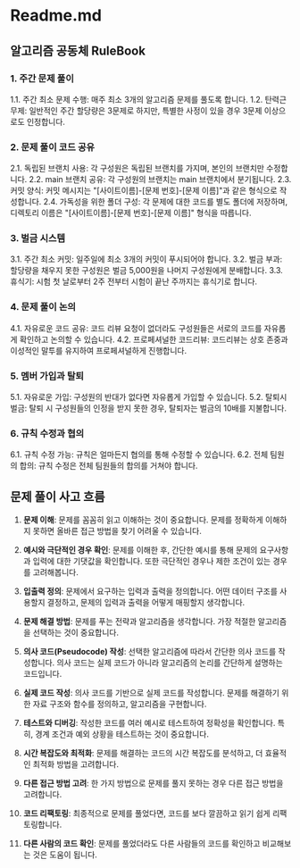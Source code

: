 # Readme.md

## 알고리즘 공동체 RuleBook

### 1. 주간 문제 풀이

1.1. 주간 최소 문제 수행: 매주 최소 3개의 알고리즘 문제를 풀도록 합니다.
1.2. 탄력근무제: 일반적인 주간 할당량은 3문제로 하지만, 특별한 사정이 있을 경우 3문제 이상으로도 인정합니다.

### 2. 문제 풀이 코드 공유

2.1. 독립된 브랜치 사용: 각 구성원은 독립된 브랜치를 가지며, 본인의 브랜치만 수정합니다.
2.2. main 브랜치 공유: 각 구성원의 브랜치는 main 브랜치에서 분기됩니다.
2.3. 커밋 양식: 커밋 메시지는 "[사이트이름]-[문제 번호]-[문제 이름]"과 같은 형식으로 작성합니다.
2.4. 가독성을 위한 폴더 구성: 각 문제에 대한 코드를 별도 폴더에 저장하며, 디렉토리 이름은 "[사이트이름]-[문제 번호]-[문제 이름]" 형식을 따릅니다.

### 3. 벌금 시스템

3.1. 주간 최소 커밋: 일주일에 최소 3개의 커밋이 푸시되어야 합니다.
3.2. 벌금 부과: 할당량을 채우지 못한 구성원은 벌금 5,000원을 나머지 구성원에게 분배합니다.
3.3. 휴식기: 시험 첫 날로부터 2주 전부터 시험이 끝난 주까지는 휴식기로 합니다.

### 4. 문제 풀이 논의

4.1. 자유로운 코드 공유: 코드 리뷰 요청이 없더라도 구성원들은 서로의 코드를 자유롭게 확인하고 논의할 수 있습니다.
4.2. 프로페셔널한 코드리뷰: 코드리뷰는 상호 존중과 이성적인 말투를 유지하여 프로페셔널하게 진행합니다.

### 5. 멤버 가입과 탈퇴

5.1. 자유로운 가입: 구성원의 반대가 없다면 자유롭게 가입할 수 있습니다.
5.2. 탈퇴시 벌금: 탈퇴 시 구성원들의 인정을 받지 못한 경우, 탈퇴자는 벌금의 10배를 지불합니다.

### 6. 규칙 수정과 협의

6.1. 규칙 수정 가능: 규칙은 얼마든지 협의를 통해 수정할 수 있습니다.
6.2. 전체 팀원의 합의: 규칙 수정은 전체 팀원들의 합의를 거쳐야 합니다.

## 문제 풀이 사고 흐름

1. **문제 이해**: 문제를 꼼꼼히 읽고 이해하는 것이 중요합니다. 문제를 정확하게 이해하지 못하면 올바른 접근 방법을 찾기 어려울 수 있습니다.

2. **예시와 극단적인 경우 확인**: 문제를 이해한 후, 간단한 예시를 통해 문제의 요구사항과 입력에 대한 기댓값을 확인합니다. 또한 극단적인 경우나 제한 조건이 있는 경우를 고려해봅니다.

3. **입출력 정의**: 문제에서 요구하는 입력과 출력을 정의합니다. 어떤 데이터 구조를 사용할지 결정하고, 문제의 입력과 출력을 어떻게 매핑할지 생각합니다.

4. **문제 해결 방법**: 문제를 푸는 전략과 알고리즘을 생각합니다. 가장 적절한 알고리즘을 선택하는 것이 중요합니다.

5. **의사 코드(Pseudocode) 작성**: 선택한 알고리즘에 따라서 간단한 의사 코드를 작성합니다. 의사 코드는 실제 코드가 아니라 알고리즘의 논리를 간단하게 설명하는 코드입니다.

6. **실제 코드 작성**: 의사 코드를 기반으로 실제 코드를 작성합니다. 문제를 해결하기 위한 자료 구조와 함수를 정의하고, 알고리즘을 구현합니다.

7. **테스트와 디버깅**: 작성한 코드를 여러 예시로 테스트하여 정확성을 확인합니다. 특히, 경계 조건과 예외 상황을 테스트하는 것이 중요합니다.

8. **시간 복잡도와 최적화**: 문제를 해결하는 코드의 시간 복잡도를 분석하고, 더 효율적인 최적화 방법을 고려합니다.

9. **다른 접근 방법 고려**: 한 가지 방법으로 문제를 풀지 못하는 경우 다른 접근 방법을 고려합니다.

10. **코드 리팩토링**: 최종적으로 문제를 풀었다면, 코드를 보다 깔끔하고 읽기 쉽게 리팩토링합니다.

11. **다른 사람의 코드 확인**: 문제를 풀었더라도 다른 사람들의 코드를 확인하고 비교해보는 것은 도움이 됩니다.
